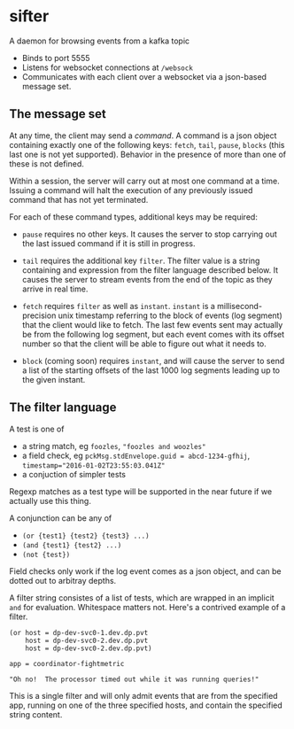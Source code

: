 # sifter
A daemon for browsing events from a kafka topic

- Binds to port 5555
- Listens for websocket connections at `/websock`
- Communicates with each client over a websocket via a json-based message set.

## The message set

At any time, the client may send a *command*.  A command is a json object containing
exactly one of the following keys: `fetch`, `tail`, `pause`, `blocks` (this last one is not yet supported).
Behavior in the presence of more than one of these is not defined.  

Within a session, the server will carry out at most one command at a time.  Issuing a command will 
halt the execution of any previously issued command that has not yet terminated.

For each of these command types, additional keys may be required:

- `pause` requires no other keys.  It causes the server to stop carrying out the 
last issued command if it is still in progress.

- `tail` requires the additional key `filter`.  The filter value is a string containing
and expression from the filter language described below.  It causes the server to stream
events from the end of the topic as they arrive in real time.

- `fetch` requires `filter` as well as `instant`.  `instant` is a millisecond-precision unix
timestamp referring to the block of events (log segment) that the client would like to fetch.
The last few events sent may actually be from the following log segment, but each event comes
with its offset number so that the client will be able to figure out what it needs to.

- `block` (coming soon) requires `instant`, and will cause the server to send a list of
the starting offsets of the last 1000 log segments leading up to the given instant.

## The filter language

A test is one of

- a string match, eg `foozles`, `"foozles and woozles"`
- a field check,  eg `pckMsg.stdEnvelope.guid = abcd-1234-gfhij`, `timestamp="2016-01-02T23:55:03.041Z"`
- a conjuction of simpler tests

Regexp matches as a test type will be supported in the near future if we actually use this thing.

A conjunction can be any of

- `(or {test1} {test2} {test3} ...)`
- `(and {test1} {test2} ...)`
- `(not {test})`

Field checks only work if the log event comes as a json object, and can be dotted out to arbitray depths.

A filter string consistes of a list of tests, which are wrapped in an implicit `and` for evaluation.
Whitespace matters not.  Here's a contrived example of a filter.

    (or host = dp-dev-svc0-1.dev.dp.pvt
        host = dp-dev-svc0-2.dev.dp.pvt
        host = dp-dev-svc0-2.dev.dp.pvt)
        
    app = coordinator-fightmetric
    
    "Oh no!  The processor timed out while it was running queries!"
    
This is a single filter and will only admit events that are from the specified app, running on one of the three specified hosts, and contain the specified string content.

